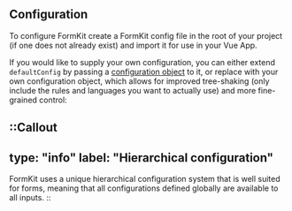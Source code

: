 ## Configuration

To configure FormKit create a FormKit config file in the root of your project (if one does not already exist) and import it for use in your Vue App.

If you would like to supply your own configuration, you can either extend `defaultConfig` by passing a [configuration object](/essentials/configuration#what-is-defaultconfig) to it, or replace with your own configuration object, which allows for improved tree-shaking (only include the rules and languages you want to actually use) and more fine-grained control:

::Callout
---
type: "info"
label: "Hierarchical configuration"
---
FormKit uses a unique hierarchical configuration system that is well suited for forms, meaning that all configurations defined globally are available to all inputs.
::